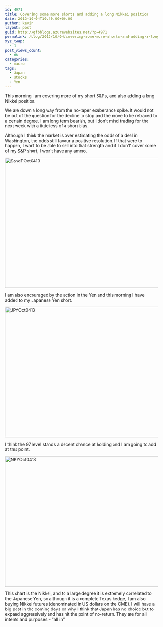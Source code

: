 ```yaml
---
id: 4971
title: Covering some more shorts and adding a long Nikkei position
date: 2013-10-04T10:49:06+00:00
author: kevin
layout: post
guid: http://gfbblogs.azurewebsites.net/?p=4971
permalink: /blog/2013/10/04/covering-some-more-shorts-and-adding-a-long-nikkei-position/
xyz_twap:
  - 1
post_views_count:
  - 68
categories:
  - macro
tags:
  - Japan
  - stocks
  - Yen
---
```

This morning I am covering more of my short S&Ps, and also adding a long Nikkei position.

We are down a long way from the no-taper exuberance spike. It would not be out of the question for the decline to stop and the move to be retraced to a certain degree. I am long term bearish, but I don&#8217;t mind trading for the next week with a little less of a short bias. 

Although I think the market is over estimating the odds of a deal in Washington, the odds still favour a positive resolution. If that were to happen, I want to be able to sell into that strength and if I don&#8217;t&#8217; cover some of my S&P short, I won&#8217;t have any ammo.

<img style="display:block; margin-left:auto; margin-right:auto;" src="http://themacrotourist.com/blogs/2013/10/SandPOct0413.gif" alt="SandPOct0413" title="SandPOct0413.gif" border="0" width="600" height="429" />

I am also encouraged by the action in the Yen and this morning I have added to my Japanese Yen short.

<img style="display:block; margin-left:auto; margin-right:auto;" src="http://themacrotourist.com/blogs/2013/10/JPYOct0413.gif" alt="JPYOct0413" title="JPYOct0413.gif" border="0" width="600" height="429" />

I think the 97 level stands a decent chance at holding and I am going to add at this point.

<img style="display:block; margin-left:auto; margin-right:auto;" src="http://themacrotourist.com/blogs/2013/10/NKYOct0413.gif" alt="NKYOct0413" title="NKYOct0413.gif" border="0" width="600" height="429" />

This chart is the Nikkei, and to a large degree it is extremely correlated to the Japanese Yen, so although it is a complete Texas hedge, I am also buying Nikkei futures (denominated in US dollars on the CME). I will have a big post in the coming days on why I think that Japan has no choice but to expand aggressively and has hit the point of no-return. They are for all intents and purposes &#8211; &#8220;all in&#8221;.